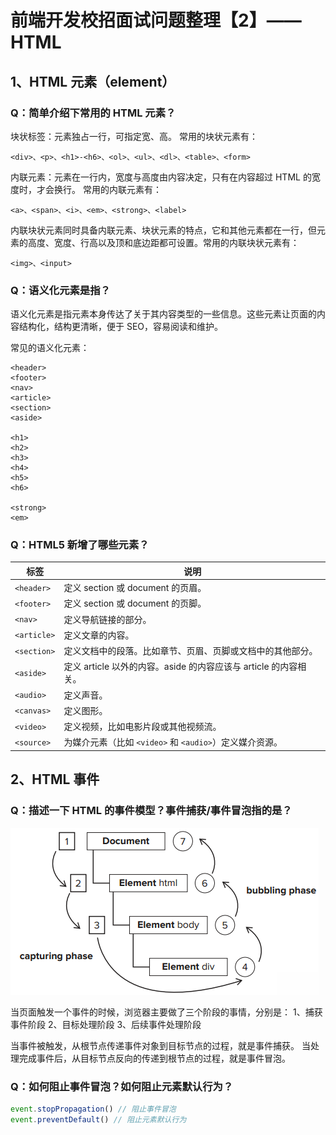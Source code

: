 # 前端开发校招面试问题整理【2】——HTML

## 1、HTML 元素（element）

### Q：简单介绍下常用的 HTML 元素？

块状标签：元素独占一行，可指定宽、高。
常用的块状元素有：

```
<div>、<p>、<h1>-<h6>、<ol>、<ul>、<dl>、<table>、<form>
```

内联元素：元素在一行内，宽度与高度由内容决定，只有在内容超过 HTML 的宽度时，才会换行。
常用的内联元素有：

```
<a>、<span>、<i>、<em>、<strong>、<label>
```

内联块状元素同时具备内联元素、块状元素的特点，它和其他元素都在一行，但元素的高度、宽度、行高以及顶和底边距都可设置。常用的内联块状元素有：

```
<img>、<input>
```

### Q：语义化元素是指？

语义化元素是指元素本身传达了关于其内容类型的一些信息。这些元素让页面的内容结构化，结构更清晰，便于 SEO，容易阅读和维护。

常见的语义化元素：

```
<header>
<footer>
<nav>
<article>
<section>
<aside>

<h1>
<h2>
<h3>
<h4>
<h5>
<h6>

<strong>
<em>
```

### Q：HTML5 新增了哪些元素？

| 标签        | 说明                                                             |
| ----------- | ---------------------------------------------------------------- |
| `<header>`  | 定义 section 或 document 的页眉。                                |
| `<footer>`  | 定义 section 或 document 的页脚。                                |
| `<nav>`     | 定义导航链接的部分。                                             |
| `<article>` | 定义文章的内容。                                                 |
| `<section>` | 定义文档中的段落。比如章节、页眉、页脚或文档中的其他部分。       |
| `<aside>`   | 定义 article 以外的内容。aside 的内容应该与 article 的内容相关。 |
| `<audio>`   | 定义声音。                                                       |
| `<canvas>`  | 定义图形。                                                       |
| `<video>`   | 定义视频，比如电影片段或其他视频流。                             |
| `<source>`  | 为媒介元素（比如 `<video>` 和 `<audio>`）定义媒介资源。          |

## 2、HTML 事件

### Q：描述一下 HTML 的事件模型？事件捕获/事件冒泡指的是？
![事件模型](./images/event.png)

当页面触发一个事件的时候，浏览器主要做了三个阶段的事情，分别是：
1、捕获事件阶段
2、目标处理阶段
3、后续事件处理阶段

当事件被触发，从根节点传递事件对象到目标节点的过程，就是事件捕获。
当处理完成事件后，从目标节点反向的传递到根节点的过程，就是事件冒泡。

### Q：如何阻止事件冒泡？如何阻止元素默认行为？

```javascript
event.stopPropagation() // 阻止事件冒泡
event.preventDefault() // 阻止元素默认行为
```
